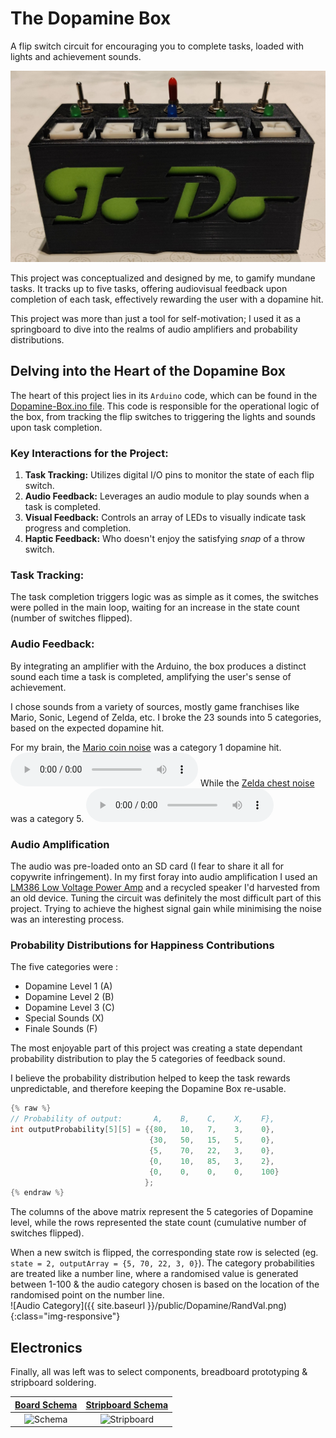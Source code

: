 # The Dopamine Box
A flip switch circuit for encouraging you to complete tasks, loaded with lights and achievement sounds.

![The Dopamine Box](https://raw.githubusercontent.com/SenanS/Dopamine-Box/main/Images/Box%20Front.jpg)

This project was conceptualized and designed by me, to gamify mundane tasks. It tracks up to five tasks, offering audiovisual feedback upon completion of each task, effectively rewarding the user with a dopamine hit.

This project was more than just a tool for self-motivation; I used it as a springboard to dive into the realms of audio amplifiers and probability distributions.

## Delving into the Heart of the Dopamine Box
The heart of this project lies in its `Arduino` code, which can be found in the [Dopamine-Box.ino file](https://github.com/SenanS/Dopamine-Box/blob/main/Dopamine-Box.ino). 
This code is responsible for the operational logic of the box, from tracking the flip switches to triggering the lights and sounds upon task completion.

### Key Interactions for the Project:
1. **Task Tracking:** Utilizes digital I/O pins to monitor the state of each flip switch.
2. **Audio Feedback:** Leverages an audio module to play sounds when a task is completed.
3. **Visual Feedback:** Controls an array of LEDs to visually indicate task progress and completion.
4. **Haptic Feedback:** Who doesn't enjoy the satisfying *snap* of a throw switch.

### Task Tracking:
The task completion triggers logic was as simple as it comes, the switches were polled in the main loop, waiting for an increase in the state count (number of switches flipped).

### Audio Feedback:
By integrating an amplifier with the Arduino, the box produces a distinct sound each time a task is completed, amplifying the user's sense of achievement.

I chose sounds from a variety of sources, mostly game franchises like Mario, Sonic, Legend of Zelda, etc.
I broke the 23 sounds into 5 categories, based on the expected dopamine hit. 

<aside><p>
    For my brain, the <a href="https://www.youtube.com/watch?v=mQSmVZU5EL4">Mario coin noise</a> was a category 1 dopamine hit. 
    <audio controls>
        <source src="{{ site.baseurl }}/public/Dopamine/a2.wav" type="audio/mpeg">
        Your browser does not support the audio element.
    </audio>
    While the <a href="https://www.youtube.com/watch?v=5VRr9NG7RE0">Zelda chest noise</a> was a category 5.
    <audio controls>
        <source src="{{ site.baseurl }}/public/Dopamine/f0.wav" type="audio/mpeg">
        Your browser does not support the audio element.
    </audio>
</p></aside>

### Audio Amplification
The audio was pre-loaded onto an SD card (I fear to share it all for copywrite infringement).
In my first foray into audio amplification I used an [LM386 Low Voltage Power Amp](https://www.ti.com/lit/ds/symlink/lm386.pdf) and a recycled speaker I'd harvested from an old device.
Tuning the circuit was definitely the most difficult part of this project.
Trying to achieve the highest signal gain while minimising the noise was an interesting process.

### Probability Distributions for Happiness Contributions
<aside><p>
    The five categories were :
    <ul>
        <li>Dopamine Level 1 (A)</li>
        <li>Dopamine Level 2 (B)</li>
        <li>Dopamine Level 3 (C)</li>
        <li>Special Sounds   (X)</li>
        <li>Finale Sounds    (F)</li>
    </ul>
</p></aside>

The most enjoyable part of this project was creating a state dependant probability distribution to play the 5 categories of feedback sound.

I believe the probability distribution helped to keep the task rewards unpredictable, and therefore keeping the Dopamine Box re-usable.

```C
{% raw %}
// Probability of output:       A,    B,    C,    X,    F},
int outputProbability[5][5] = {{80,   10,   7,    3,    0},
                               {30,   50,   15,   5,    0},
                               {5,    70,   22,   3,    0},
                               {0,    10,   85,   3,    2},
                               {0,    0,    0,    0,    100}
                              };
{% endraw %}
```
The columns of the above matrix represent the 5 categories of Dopamine level, while the rows represented the state count (cumulative number of switches flipped).

When a new switch is flipped, the corresponding state row is selected (eg. ```state = 2, outputArray = {5, 70, 22, 3, 0}```).
The category probabilities are treated like a number line, where a randomised value is generated between 1-100 & the audio category chosen is based on the location of the randomised point on the number line.  
![Audio Category]({{ site.baseurl }}/public/Dopamine/RandVal.png){:class="img-responsive"}

## Electronics
 Finally, all was left was to select components, breadboard prototyping & stripboard soldering.


[Board Schema](Schema.pdf) | [Stripboard Schema](Stripboard.pdf)
:-------------------------:|:-------------------------:
![Schema](https://user-images.githubusercontent.com/30498489/143792116-d8c3bf85-45dd-46d5-a239-992edfecd1a4.jpg) | ![Stripboard](https://github.com/SenanS/Dopamine-Box/assets/30498489/4344cf08-0fb6-437d-9f40-663cb631e6e3)
